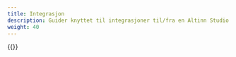 ```yaml
---
title: Integrasjon
description: Guider knyttet til integrasjoner til/fra en Altinn Studio app.
weight: 40
---
```


{{<children />}}